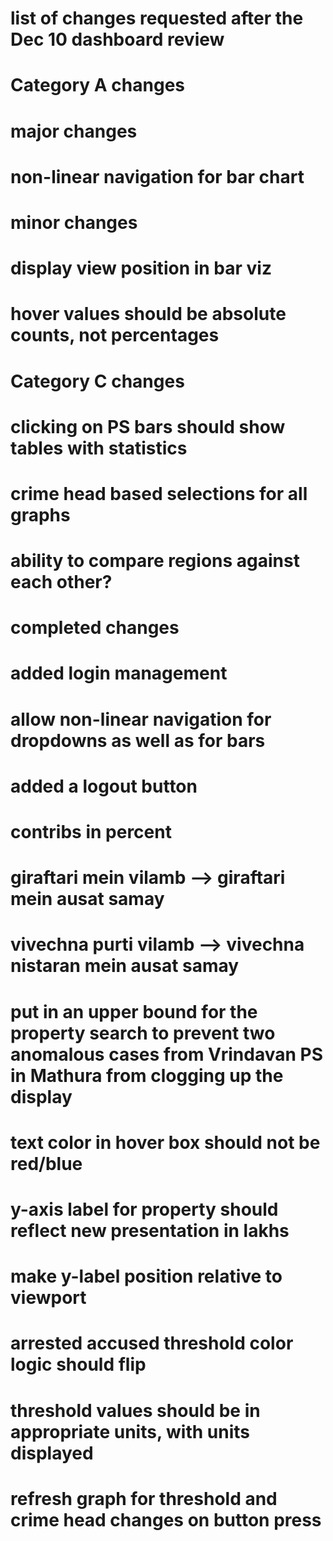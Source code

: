 # list of changes requested after the Dec 10 dashboard review

# Category A changes

# major changes

# non-linear navigation for bar chart

# minor changes

# display view position in bar viz


# hover values should be absolute counts, not percentages

# Category C changes

# clicking on PS bars should show tables with statistics
# crime head based selections for all graphs
# ability to compare regions against each other?


# completed changes

# added login management
# allow non-linear navigation for dropdowns as well as for bars

# added a logout button
# contribs in percent
# giraftari mein vilamb --> giraftari mein ausat samay
# vivechna purti vilamb --> vivechna nistaran mein ausat samay
# put in an upper bound for the property search to prevent two anomalous cases from Vrindavan PS in Mathura from clogging up the display
# text color in hover box should not be red/blue
# y-axis label for property should reflect new presentation in lakhs
# make y-label position relative to viewport
# arrested accused threshold color logic should flip
# threshold values should be in appropriate units, with units displayed
# refresh graph for threshold and crime head changes on button press
